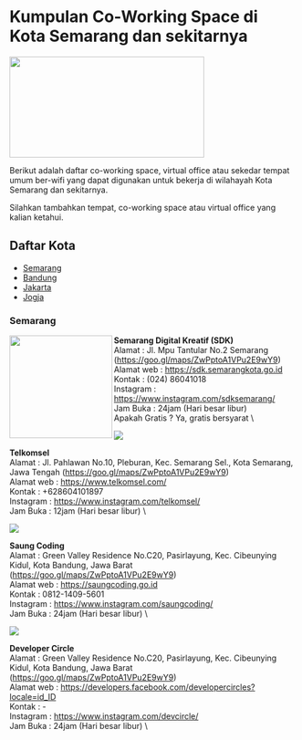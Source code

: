 # Kumpulan Co-Working Space di Kota Semarang dan sekitarnya

<img src="http://sandec.org/images/sandec-logo.png" height="177px" width="341px" align="center">

Berikut adalah daftar co-working space, virtual office atau sekedar tempat umum ber-wifi yang dapat digunakan untuk bekerja di wilahayah Kota Semarang dan sekitarnya.

Silahkan tambahkan tempat, co-working space atau virtual office yang kalian ketahui.

## Daftar Kota

- [Semarang](#Semarang)
- [Bandung](#Bandung)
- [Jakarta](#Jakarta)
- [Jogja](#Jogja)



### Semarang

<img src="https://fastly.4sqi.net/img/general/600x600/6348045_PMI58D26I1nrUOxQnT_jy3BYzluyjf-s2TgLLw3la_I.jpg" height="180px" width="180px" align="left">

**Semarang Digital Kreatif (SDK)** \
Alamat      : Jl. Mpu Tantular No.2 Semarang (https://goo.gl/maps/ZwPptoA1VPu2E9wY9) \
Alamat web  : https://sdk.semarangkota.go.id \
Kontak      : (024) 86041018 \
Instagram   : https://www.instagram.com/sdksemarang/ \
Jam Buka    : 24jam (Hari besar libur) \
Apakah Gratis ? Ya, gratis bersyarat \

<img src="https://gadgetren.com/wp-content/uploads/2017/05/Telkomsel-Logo-Header.jpg">

**Telkomsel** \
Alamat      : Jl. Pahlawan No.10, Pleburan, Kec. Semarang Sel., Kota Semarang, Jawa Tengah (https://goo.gl/maps/ZwPptoA1VPu2E9wY9) \
Alamat web  : https://www.telkomsel.com/ \
Kontak      : +628604101897 \
Instagram   : https://www.instagram.com/telkomsel/ \
Jam Buka    : 12jam (Hari besar libur) \


<img src="https://encrypted-tbn0.gstatic.com/images?q=tbn:ANd9GcTZhLTNYHMbsWH6AUqWTLr-aqxeBU1-wvoM5GzCc1YtZW-xjt3b">

**Saung Coding** \
Alamat      : Green Valley Residence No.C20, Pasirlayung, Kec. Cibeunying Kidul, Kota Bandung, Jawa Barat (https://goo.gl/maps/ZwPptoA1VPu2E9wY9) \
Alamat web  : https://saungcoding.go.id \
Kontak      : 0812-1409-5601 \
Instagram   : https://www.instagram.com/saungcoding/ \
Jam Buka    : 24jam (Hari besar libur) \

<img src="https://miro.medium.com/max/1200/1*tsPSsa9IxTfpF5C7LneIVg.jpeg">

**Developer Circle** \
Alamat      : Green Valley Residence No.C20, Pasirlayung, Kec. Cibeunying Kidul, Kota Bandung, Jawa Barat (https://goo.gl/maps/ZwPptoA1VPu2E9wY9) \
Alamat web  : https://developers.facebook.com/developercircles?locale=id_ID \
Kontak      : - \
Instagram   : https://www.instagram.com/devcircle/ \
Jam Buka    : 24jam (Hari besar libur) \